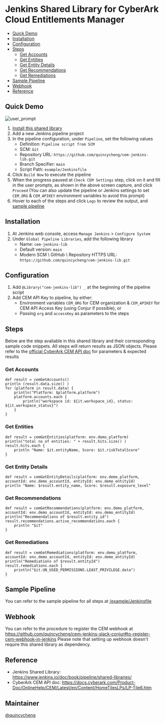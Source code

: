 # Jenkins Shared Library for CyberArk Cloud Entitlements Manager

  * [Quick Demo](#quick-demo)
  * [Installation](#installation)
  * [Configuration](#configuration)
  * [Steps](#steps)
    + [Get Accounts](#get-accounts)
    + [Get Entities](#get-entities)
    + [Get Entity Details](#get-entity-details)
    + [Get Recommendations](#get-recommendations)
    + [Get Remediations](#get-remediations)
  * [Sample Pipeline](#sample-pipeline)
  * [Webhook](#webhook)
  * [Reference](#reference)

## Quick Demo

![user_prompt](https://user-images.githubusercontent.com/4685314/115691283-7d6f5b00-a390-11eb-9921-bddb20fbe7a5.PNG)

1. [Install this shared library](#installation)
2. Add a new Jenkins pipeline project
3. In the pipeline configuration, under `Pipeline`, set the following values
   - Definition: `Pipeline script from SCM`
   - SCM: `Git`
   - Repository URL: `https://github.com/quincycheng/cem-jenkins-lib.git`
   - Branch Specifier: `main`
   - Script Path: `example/Jenkinsfile`
4. Click `Build Now` to execute the pipeline
5. When the progress paused at `Check CEM Settings` step, click on it and fill in the user prompts, as shown in the above screen capture, and click `Proceed`
   (You can also update the pipeline or Jenkins settings to set `CEM_ORG` & `CEM_APIKEY` environment variables to avoid this prompt)
5. Hover to each of the steps and click `Logs` to review the output, and [sample pipeline](/example/Jenkinsfile)

## Installation

1. At Jenkins web console, access `Manage Jenkins` > `Configure System`
2. Under `Global Pipeline Libraries`, add the following library
   - Name: `cem-jenkins-lib`
   - Default version: `main`
   - Modern SCM \ GitHub \ Repository HTTPS URL: `https://github.com/quincycheng/cem-jenkins-lib.git`


## Configuration

1. Add `@Library("cem-jenkins-lib") _` at the beginning of the pipeline script
2. Add CEM API Key to pipeline, by either:
   - Environment variables `CEM_ORG` for CEM organization & `CEM_APIKEY` for CEM API Access Key (using Conjur if possible), or
   - Passing `org` and `accessKey` as parameters to the steps

## Steps
Below are the step avaliable in this shared library and their corresponding sample code snippets. 
All steps will return results as JSON objects.
Please refer to the [official CyberArk CEM API doc](https://docs.cyberark.com/Product-Doc/OnlineHelp/CEM/Latest/en/Content/HomeTilesLPs/LP-Tile6.htm) for parameters & expected results

### Get Accounts
```
def result = cemGetAccounts()
println (result.data.size() )
for (platform in result.data) {
    println("Platform: $platform.platform")
    platform.accounts.each {
        println("workspace id: ${it.workspace_id}, status: ${it.workspace_status}")
    }
}
```

### Get Entities
```
def result = cemGetEntities(platform: env.demo_platform)
println("total no of entities: " + result.hits.size() )
result.hits.each {
    println "Name: $it.entityName, Score: $it.riskTotalScore"
}
```

### Get Entity Details
```
def result = cemGetEntityDetails(platform: env.demo_platform, accountId: env.demo_accountId, entityId: env.demo_entityId)
println "Name: $result.entity_name, Score: $result.exposure_level"
```

### Get Recommendations
```
def result = cemGetRecommendations(platform: env.demo_platform, accountId: env.demo_accountId, entityId: env.demo_entityId)                    
println("Recommendations of $result.entity_id")
result.recommendations.active_recommendations.each {
    println "$it"
}
```

### Get Remediations
```
def result = cemGetRemediations(platform: env.demo_platform, accountId: env.demo_accountId, entityId: env.demo_entityId)
println("Remediations of $result.entityId")
result.remediations.each {
    println("$it.UN_USED_PERMISSIONS.LEAST_PRIVILEGE.data")
}
```

## Sample Pipeline
You can refer to the sample pipeline for all steps at [/example/Jenkinsfile](/example/Jenkinsfile)

## Webhook
You can refer to the procedure to register the CEM webhook at https://github.com/quincycheng/cem-jenkins-slack-conjur#to-register-cem-webhook-in-jenkins
Please note that setting up webhook doesn't require this shared library as dependency.

## Reference
- Jenkins Shared Library: https://www.jenkins.io/doc/book/pipeline/shared-libraries/
- CyberArk CEM API doc: https://docs.cyberark.com/Product-Doc/OnlineHelp/CEM/Latest/en/Content/HomeTilesLPs/LP-Tile6.htm

## Maintainer
[@quincycheng](https://github.com/quincycheng)
